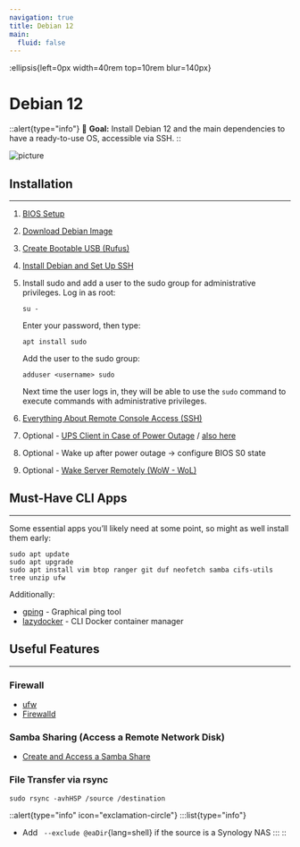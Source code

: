 ```yaml
---
navigation: true
title: Debian 12
main:
  fluid: false
---
```

:ellipsis{left=0px width=40rem top=10rem blur=140px}
# Debian 12
::alert{type="info"}
🎯 __Goal:__ Install Debian 12 and the main dependencies to have a ready-to-use OS, accessible via SSH.
::

![picture](/img/serveex/server.svg)

## Installation
---
1. [BIOS Setup](https://www.debian.org/releases/stable/i386/ch03s06.fr.html#bios-setup)
2. [Download Debian Image](https://www.debian.org/download.fr.html)
3. [Create Bootable USB (Rufus)](https://dev.to/devops2808/how-to-create-bootable-usb-installer-for-debian-12-4f66)
4. [Install Debian and Set Up SSH](https://www.howtoforge.com/tutorial/debian-minimal-server/)
5. Install sudo and add a user to the sudo group for administrative privileges.
    Log in as root:
    ```shell
    su -
    ```
    Enter your password, then type:
    ```shell
    apt install sudo
    ```
    Add the user to the sudo group:
    ```shell
    adduser <username> sudo
    ```

    Next time the user logs in, they will be able to use the `sudo` command to execute commands with administrative privileges.

6. [Everything About Remote Console Access (SSH)](https://www.digitalocean.com/community/tutorials/ssh-essentials-working-with-ssh-servers-clients-and-keys)
7. Optional - [UPS Client in Case of Power Outage](https://www.sindastra.de/p/2078/how-to-connect-linux-server-to-synology-ups-server) / [also here](https://www.reddit.com/r/synology/comments/gtkjam/use_synology_nas_as_ups_server_to_safely_power/)
8. Optional - Wake up after power outage → configure BIOS S0 state
9. Optional - [Wake Server Remotely (WoW - WoL)](https://dev.to/zakery1369/enable-wake-on-lan-on-debian-4ljd)

## Must-Have CLI Apps
---
Some essential apps you’ll likely need at some point, so might as well install them early:
```shell
sudo apt update
sudo apt upgrade
sudo apt install vim btop ranger git duf neofetch samba cifs-utils tree unzip ufw
```

Additionally:

- [gping](https://www.linode.com/docs/guides/how-to-use-gping-on-linux/) - Graphical ping tool
- [lazydocker](https://github.com/jesseduffield/lazydocker) - CLI Docker container manager

## Useful Features
---
### Firewall
- [ufw](https://www.zenarmor.com/docs/network-security-tutorials/how-to-set-up-a-firewall-with-ufw-on-debian)
- [Firewalld](https://linuxcapable.com/how-to-install-firewalld-on-debian-linux/)

### Samba Sharing (Access a Remote Network Disk)
- [Create and Access a Samba Share](/generalites/samba)


### File Transfer via rsync

```shell
sudo rsync -avhHSP /source /destination
```
::alert{type="info" icon="exclamation-circle"}
:::list{type="info"}
- Add ` --exclude @eaDir`{lang=shell} if the source is a Synology NAS
:::
::